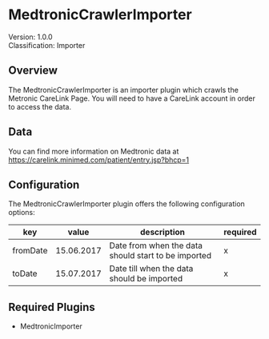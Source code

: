 # MedtronicCrawlerImporter
Version: 1.0.0  
Classification: Importer

Overview
-----
The MedtronicCrawlerImporter is an importer plugin which crawls the Metronic CareLink Page. 
You will need to have a CareLink account in order to access the data.

Data
-----
You can find more information on Medtronic data at https://carelink.minimed.com/patient/entry.jsp?bhcp=1

Configuration
-----
The MedtronicCrawlerImporter plugin offers the following configuration options:

| key  | value | description | required |
| ------------- | ------------- |  ------------- | ------------- |
| fromDate | 15.06.2017 | Date from when the data should start to be imported | x
| toDate | 15.07.2017 | Date till when the data should be imported | x


Required Plugins
-----
 - MedtronicImporter